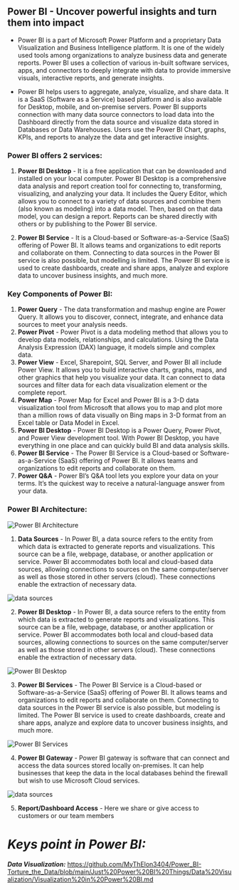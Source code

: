 ## **Power BI** - Uncover powerful insights and turn them into impact

- Power BI is a part of Microsoft Power Platform and a proprietary Data Visualization and Business Intelligence platform. It is one of the widely used tools among organizations to analyze business data and generate reports. Power BI uses a collection of various in-built software services, apps, and connectors to deeply integrate with data to provide immersive visuals, interactive reports, and generate insights.

- Power BI helps users to aggregate, analyze, visualize, and share data. It is a SaaS (Software as a Service) based platform and is also available for Desktop, mobile, and on-premise servers. Power BI supports connection with many data source connectors to load data into the Dashboard directly from the data source and visualize data stored in Databases or Data Warehouses. Users use the Power BI Chart, graphs, KPIs, and reports to analyze the data and get interactive insights.

### **Power BI offers 2 services:**

1. **Power BI Desktop** - It is a free application that can be downloaded and installed on your local computer. Power BI Desktop is a comprehensive data analysis and report creation tool for connecting to, transforming, visualizing, and analyzing your data. It includes the Query Editor, which allows you to connect to a variety of data sources and combine them (also known as modeling) into a data model.  Then, based on that data model, you can design a report. Reports can be shared directly with others or by publishing to the Power BI service.

2. **Power BI Service** - It is a Cloud-based or Software-as-a-Service (SaaS) offering of Power BI. It allows teams and organizations to edit reports and collaborate on them. Connecting to data sources in the Power BI service is also possible, but modelling is limited. The Power BI service is used to create dashboards, create and share apps, analyze and explore data to uncover business insights, and much more.

### **Key Components of Power BI:**

1. **Power Query** - The data transformation and mashup engine are Power Query. It allows you to discover, connect, integrate, and enhance data sources to meet your analysis needs.
2. **Power Pivot** - Power Pivot is a data modeling method that allows you to develop data models, relationships, and calculations. Using the Data Analysis Expression (DAX) language, it models simple and complex data.
3. **Power View** - Excel, Sharepoint, SQL Server, and Power BI all include Power View. It allows you to build interactive charts, graphs, maps, and other graphics that help you visualize your data. It can connect to data sources and filter data for each data visualization element or the complete report.
4. **Power Map** - Power Map for Excel and Power BI is a 3-D data visualization tool from Microsoft that allows you to map and plot more than a million rows of data visually on Bing maps in 3-D format from an Excel table or Data Model in Excel.
5. **Power BI Desktop** - Power BI Desktop is a Power Query, Power Pivot, and Power View development tool. With Power BI Desktop, you have everything in one place and can quickly build BI and data analysis skills.
6. **Power BI Service** - The Power BI Service is a Cloud-based or Software-as-a-Service (SaaS) offering of Power BI. It allows teams and organizations to edit reports and collaborate on them.
7. **Power Q&A** - Power BI’s Q&A tool lets you explore your data on your terms. It’s the quickest way to receive a natural-language answer from your data.

### **Power BI Architecture:**

![Power BI Architecture](https://www.spec-india.com/wp-content/uploads/2019/04/Power-BI-Architecture.jpg)

1. **Data Sources** - In Power BI, a data source refers to the entity from which data is extracted to generate reports and visualizations. This source can be a file, webpage, database, or another application or service.
Power BI accommodates both local and cloud-based data sources, allowing connections to sources on the same computer/server as well as those stored in other servers (cloud). These connections enable the extraction of necessary data.

![data sources](https://windsor.ai/wp-content/uploads/2023/12/powerbi-data-sources.png.webp)

2. **Power BI Desktop** - In Power BI, a data source refers to the entity from which data is extracted to generate reports and visualizations. This source can be a file, webpage, database, or another application or service.
Power BI accommodates both local and cloud-based data sources, allowing connections to sources on the same computer/server as well as those stored in other servers (cloud). These connections enable the extraction of necessary data.

![Power BI Desktop](https://k21academy.com/wp-content/uploads/2021/09/2021-09-16-17_14_38-Window-1024x550.png)

3. **Power BI Services** - The Power BI Service is a Cloud-based or Software-as-a-Service (SaaS) offering of Power BI. It allows teams and organizations to edit reports and collaborate on them. Connecting to data sources in the Power BI service is also possible, but modeling is limited. The Power BI service is used to create dashboards, create and share apps, analyze and explore data to uncover business insights, and much more.

![Power BI Services](https://msdynamicsnavashwinitripathi.files.wordpress.com/2016/08/realtimesync-1.jpg)

4. **Power BI Gateway** - Power BI gateway is software that can connect and access the data sources stored locally on-premises. It can help businesses that keep the data in the local databases behind the firewall but wish to use Microsoft Cloud services.

![data sources](https://acquiscent.com/wp-content/uploads/2021/01/Power-BI-Gateway-1-845x321.png)

5. **Report/Dashboard Access** - Here we share or give access to customers or our team members

# **_Keys point in Power BI:_**

**_Data Visualization:_** https://github.com/MyThElon3404/Power_BI-Torture_the_Data/blob/main/Just%20Power%20BI%20Things/Data%20Visualization/Visualization%20in%20Power%20BI.md








